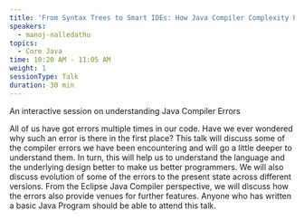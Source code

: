 ```yaml
---
title: 'From Syntax Trees to Smart IDEs: How Java Compiler Complexity Powers Developer Productivity'
speakers:
  - manoj-nalledathu
topics:
  - Core Java
time: 10:20 AM - 11:05 AM
weight: 1
sessionType: Talk
duration: 30 min
---
```


An interactive session on understanding Java Compiler Errors

All of us have got errors multiple times in our code. Have we ever wondered why such an error is there in the first place? This talk will discuss some of the compiler errors we have been encountering and will go a little deeper to understand them. In turn, this will help us to understand the language and the underlying design better to make us better programmers. We will also discuss evolution of some of the errors to the present state across different versions. From the Eclipse Java Compiler perspective, we will discuss how the errors also provide venues for further features. Anyone who has written a basic Java Program should be able to attend this talk.